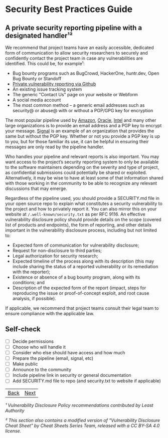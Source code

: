 # Security Best Practices Guide

## A private security reporting pipeline with a designated handler¹²

We recommend that project teams have an easily accessible, dedicated form of communication to allow security researchers to securely and confidently contact the project team in case any vulnerabilities are identified. This could be, for example¹:

* Bug bounty programs such as BugCrowd, HackerOne, huntr.dev, Open Bug Bounty or Standoff
* [Private vulnerability reporting via Github](https://docs.github.com/en/code-security/security-advisories/guidance-on-reporting-and-writing-information-about-vulnerabilities/privately-reporting-a-security-vulnerability)
* An existing issue tracking system
* The generic "Contact Us" page on your website or Webform
* A social media account
* The most common method – a generic email addresses such as security@ or abuse@ with or without a PGP/GPG key for encryption

The most popular pipeline used by [Amazon](https://aws.amazon.com/security/vulnerability-reporting/), [Oracle](https://www.oracle.com/corporate/security-practices/assurance/vulnerability/reporting.html), [Intel](https://www.intel.com/content/www/us/en/security/security-practices/vulnerability-management/reporting-vulnerability.html) and many other large organizations is to provide an email address and a PGP key to encrypt your message. [Signal](https://support.signal.org/hc/en-us/articles/360007320791-How-can-I-report-a-security-vulnerability) is an example of an organization that provides the same but without the PGP key. Whether or not you provide a PGP key is up to you, but for those familiar its use, it can be helpful in ensuring their messages are only read by the pipeline handler.

Who handles your pipeline and relevant reports is also important. You may want access to the project’s security reporting system to only be available to the software maintainers depending on the severity and type of project, as confidential submissions could potentially be shared or exploited. Alternatively, it may be wise to have at least some of that information shared with those working in the community to be able to recognize any relevant discussions that may emerge.

Regardless of the pipeline used, you should provide a SECURITY.md file in your open source repo to explain what constitutes a security vulnerability to the project and how to privately report it. You can also mirror this on your website at `/.well-known/security.txt` as per RFC 9116. An effective vulnerability disclosure policy should provide details on the scope (covered list of products and endpoints), the form of reporting, and other details important in the vulnerability disclosure process, including but not limited to: 

* Expected form of communication for vulnerability disclosure;
* Request for non-disclosure to third parties;
* Legal authorization for security research;
* Expected timeline of the process along with its description (this may include sharing the status of a reported vulnerability or its remediation with the reporter);
* Existence or absence of a bug bounty program, along with its conditions; and
* Description of the expected form of the report (impact, steps for reproducing the issue or proof-of-concept exploit, and root cause analysis, if possible).

If applicable, we recommend that project teams consult their legal team to ensure compliance with the applicable law. 


## Self-check

- [ ] Decide permissions
- [ ] Choose who will handle it
- [ ] Consider who else should have access and how much
- [ ] Prepare the pipeline (email, signal, etc)
- [ ] Make public
- [ ] Announce to the community
- [ ] Include pipeline link in security or general documentation
- [ ] Add SECURITY.md file to repo (and security.txt to website if applicable)

|  |  |
| :---  | ---:  |
| [Back](./01-introduction.md)  | [Next](03-response.md)  |

*¹ Vulnerability Disclosure Policy recommendations contributed by Least Authority*

*² This section also contains a modified version of "Vulnerability Disclosure Cheat Sheet" by Cheat Sheets Series Team, released with a CC BY-SA 4.0 license.*
